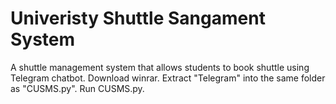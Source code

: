 # Univeristy Shuttle Sangament System
A shuttle management system that allows students to book shuttle using Telegram chatbot.
Download winrar.
Extract "Telegram" into the same folder as "CUSMS.py".
Run CUSMS.py.

